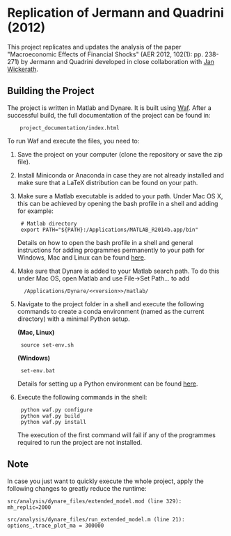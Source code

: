 Replication of Jermann and Quadrini (2012)
==========================================

This project replicates and updates the analysis of the paper "Macroeconomic Effects of Financial Shocks" (AER 2012, 102(1): pp. 238-271) by Jermann and Quadrini developed in close collaboration with [Jan Wickerath](https://github.com/JanWickerath).

Building the Project
--------------------

The project is written in Matlab and Dynare. It is built using [Waf](https://code.google.com/p/waf/). After a successful build, the full documentation of the project can be found in:
				
		project_documentation/index.html 


To run Waf and execute the files, you need to:

1. Save the project on your computer (clone the repository or save the zip file).

2. Install Miniconda or Anaconda in case they are not already installed and make sure that a LaTeX distribution can be found on your path.

3. Make sure a Matlab executable is added to your path. Under Mac OS X, this can be achieved by opening the bash profile in a shell and adding for example:

        # Matlab directory
        export PATH="${PATH}:/Applications/MATLAB_R2014b.app/bin"

    Details on how to open the bash profile in a shell and general instructions for adding programmes permanently to your path for Windows, Mac and Linux can be found [here](http://hmgaudecker.github.io/econ-python-environment/paths.html).

4. Make sure that Dynare is added to your Matlab search path. To do this under Mac OS, open Matlab and use File->Set Path... to add

         /Applications/Dynare/<<version>>/matlab/

5. Navigate to the project folder in a shell and execute the following commands to create a conda environment (named as the current directory) with a minimal Python setup.

   **(Mac, Linux)**

        source set-env.sh

   **(Windows)**

        set-env.bat

     Details for setting up a Python environment can be found [here](http://hmgaudecker.github.io/econ-python-environment/).

6. Execute the following commands in the shell:

        python waf.py configure
        python waf.py build
        python waf.py install

    The execution of the first command will fail if any of the programmes required to run the project are not installed.

Note
----

In case you just want to quickly execute the whole project, apply the following changes to greatly reduce the runtime:
    
    src/analysis/dynare_files/extended_model.mod (line 329): mh_replic=2000

    src/analysis/dynare_files/run_extended_model.m (line 21): options_.trace_plot_ma = 300000 
